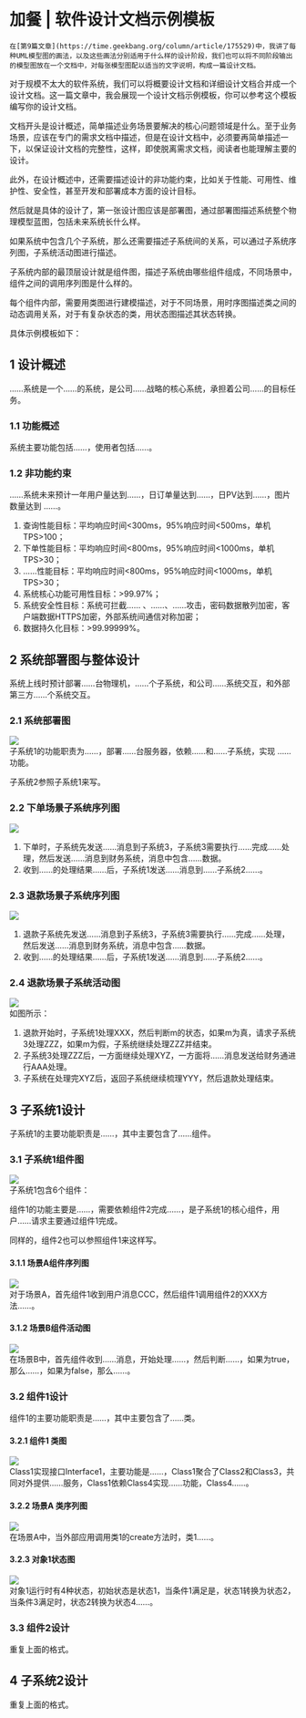 # 加餐 | 软件设计文档示例模板

    在[第9篇文章](https://time.geekbang.org/column/article/175529)中，我讲了每种UML模型图的画法，以及这些画法分别适用于什么样的设计阶段，我们也可以将不同阶段输出的模型图放在一个文档中，对每张模型图配以适当的文字说明，构成一篇设计文档。

对于规模不太大的软件系统，我们可以将概要设计文档和详细设计文档合并成一个设计文档。这一篇文章中，我会展现一个设计文档示例模板，你可以参考这个模板编写你的设计文档。

文档开头是设计概述，简单描述业务场景要解决的核心问题领域是什么。至于业务场景，应该在专门的需求文档中描述，但是在设计文档中，必须要再简单描述一下，以保证设计文档的完整性，这样，即使脱离需求文档，阅读者也能理解主要的设计。

此外，在设计概述中，还需要描述设计的非功能约束，比如关于性能、可用性、维护性、安全性，甚至开发和部署成本方面的设计目标。

然后就是具体的设计了，第一张设计图应该是部署图，通过部署图描述系统整个物理模型蓝图，包括未来系统长什么样。

如果系统中包含几个子系统，那么还需要描述子系统间的关系，可以通过子系统序列图，子系统活动图进行描述。

子系统内部的最顶层设计就是组件图，描述子系统由哪些组件组成，不同场景中，组件之间的调用序列图是什么样的。

每个组件内部，需要用类图进行建模描述，对于不同场景，用时序图描述类之间的动态调用关系，对于有复杂状态的类，用状态图描述其状态转换。

具体示例模板如下：

## 1 设计概述

……系统是一个……的系统，是公司……战略的核心系统，承担着公司……的目标任务。

### 1.1 功能概述

系统主要功能包括……，使用者包括……。

### 1.2 非功能约束

……系统未来预计一年用户量达到……，日订单量达到……，日PV达到……，图片数量达到 ……。

1.  查询性能目标：平均响应时间<300ms，95%响应时间<500ms，单机TPS>100；
2.  下单性能目标：平均响应时间<800ms，95%响应时间<1000ms，单机TPS>30；
3.  ……性能目标：平均响应时间<800ms，95%响应时间<1000ms，单机TPS>30；
4.  系统核心功能可用性目标：>99.97%；
5.  系统安全性目标：系统可拦截…… 、……、……攻击，密码数据散列加密，客户端数据HTTPS加密，外部系统间通信对称加密；
6.  数据持久化目标：>99.99999%。

## 2 系统部署图与整体设计

系统上线时预计部署……台物理机，……个子系统，和公司……系统交互，和外部第三方……个系统交互。

### 2.1 系统部署图

![](https://static001.geekbang.org/resource/image/4b/cb/4bb2e603dc9ed6ab9700f29fa5cbb5cb.png)  
子系统1的功能职责为……，部署……台服务器，依赖……和……子系统，实现 ……功能。

子系统2参照子系统1来写。

### 2.2 下单场景子系统序列图

![](https://static001.geekbang.org/resource/image/40/ac/4022d74c2923e8bf5adc013788e05fac.png)

1.  下单时，子系统先发送……消息到子系统3，子系统3需要执行……完成……处理，然后发送……消息到财务系统，消息中包含……数据。
2.  收到……的处理结果……后，子系统1发送……消息到……子系统2……。

### 2.3 退款场景子系统序列图

![](https://static001.geekbang.org/resource/image/40/ac/4022d74c2923e8bf5adc013788e05fac.png)

1.  退款子系统先发送……消息到子系统3，子系统3需要执行……完成……处理，然后发送……消息到财务系统，消息中包含……数据。
2.  收到……的处理结果……后，子系统1发送……消息到……子系统2……。

### 2.4 退款场景子系统活动图

![](https://static001.geekbang.org/resource/image/37/e1/375ef48e2f806f42460b1beba71d2ae1.png)  
如图所示：

1.  退款开始时，子系统1处理XXX，然后判断m的状态，如果m为真，请求子系统3处理ZZZ，如果m为假，子系统继续处理ZZZ并结束。
2.  子系统3处理ZZZ后，一方面继续处理XYZ，一方面将……消息发送给财务通进行AAA处理。
3.  子系统在处理完XYZ后，返回子系统继续梳理YYY，然后退款处理结束。

## 3 子系统1设计

子系统1的主要功能职责是……，其中主要包含了……组件。

### 3.1 子系统1组件图

![](https://static001.geekbang.org/resource/image/53/51/53440aeb1890d9de2234e7392b7fbc51.png)  
子系统1包含6个组件：

组件1的功能主要是……，需要依赖组件2完成……，是子系统1的核心组件，用户……请求主要通过组件1完成。

同样的，组件2也可以参照组件1来这样写。

#### 3.1.1 场景A组件序列图

![](https://static001.geekbang.org/resource/image/15/89/15b121ced550eca4913773fc14dcaf89.png)  
对于场景A，首先组件1收到用户消息CCC，然后组件1调用组件2的XXX方法……。

#### 3.1.2 场景B组件活动图

![](https://static001.geekbang.org/resource/image/c3/13/c37566e9d6709b5aa75d9fdb7c1a4513.png)  
在场景B中，首先组件收到……消息，开始处理……，然后判断……，如果为true，那么……，如果为false，那么……。

### 3.2 组件1设计

组件1的主要功能职责是……，其中主要包含了……类。

#### 3.2.1 组件1 类图

![](https://static001.geekbang.org/resource/image/e2/4d/e299191932e2f306dceed924b2915b4d.png)  
Class1实现接口Interface1，主要功能是……，Class1聚合了Class2和Class3，共同对外提供……服务，Class1依赖Class4实现……功能，Class4……。

#### 3.2.2 场景A 类序列图

![](https://static001.geekbang.org/resource/image/6b/02/6b7c8d72357d1d7a26159a78378ed602.png)  
在场景A中，当外部应用调用类1的create方法时，类1……。

#### 3.2.3 对象1状态图

![](https://static001.geekbang.org/resource/image/bc/2e/bc2c158c13cfb129fba57f1b60aadc2e.png)  
对象1运行时有4种状态，初始状态是状态1，当条件1满足是，状态1转换为状态2，当条件3满足时，状态2转换为状态4……。

### 3.3 组件2设计

重复上面的格式。

## 4 子系统2设计

重复上面的格式。
    